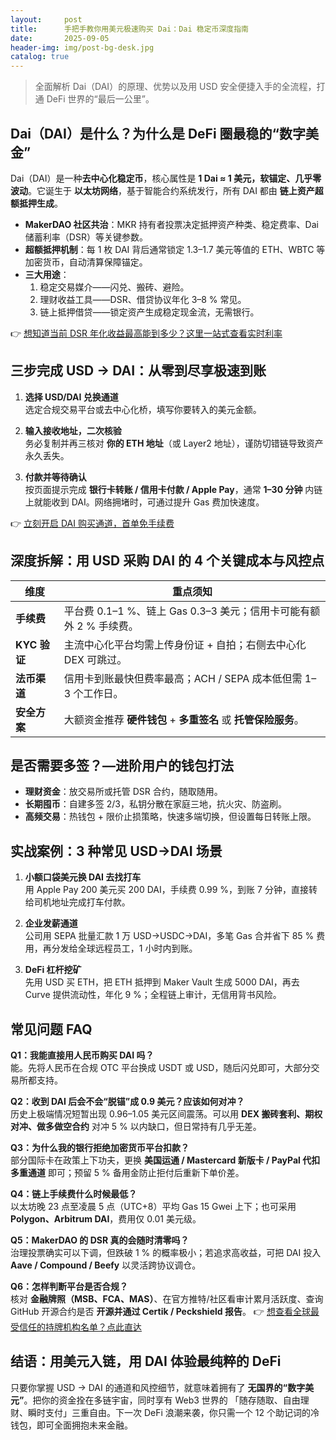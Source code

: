 ```yaml
---
layout:     post
title:      手把手教你用美元极速购买 Dai：Dai 稳定币深度指南
date:       2025-09-05
header-img: img/post-bg-desk.jpg
catalog: true
---
```


> 全面解析 Dai（DAI）的原理、优势以及用 USD 安全便捷入手的全流程，打通 DeFi 世界的“最后一公里”。

## Dai（DAI）是什么？为什么是 DeFi 圈最稳的“数字美金”

Dai（DAI）是一种**去中心化稳定币**，核心属性是 **1 Dai ≈ 1 美元，软锚定、几乎零波动**。它诞生于 **以太坊网络**，基于智能合约系统发行，所有 DAI 都由 **链上资产超额抵押生成**。

- **MakerDAO 社区共治**：MKR 持有者投票决定抵押资产种类、稳定费率、Dai 储蓄利率（DSR）等关键参数。  
- **超额抵押机制**：每 1 枚 DAI 背后通常锁定 1.3–1.7 美元等值的 ETH、WBTC 等加密货币，自动清算保障锚定。  
- **三大用途**：  
  1. 稳定交易媒介——闪兑、搬砖、避险。  
  2. 理财收益工具——DSR、借贷协议年化 3–8 % 常见。  
  3. 链上抵押借贷——锁定资产生成稳定现金流，无需银行。

👉 [想知道当前 DSR 年化收益最高能到多少？这里一站式查看实时利率](https://okxdog.com/)

## 三步完成 USD → DAI：从零到尽享极速到账

1. **选择 USD/DAI 兑换通道**  
   选定合规交易平台或去中心化桥，填写你要转入的美元金额。

2. **输入接收地址，二次核验**  
   务必复制并再三核对 **你的 ETH 地址**（或 Layer2 地址），谨防切错链导致资产永久丢失。

3. **付款并等待确认**  
   按页面提示完成 **银行卡转账 / 信用卡付款 / Apple Pay**，通常 **1–30 分钟** 内链上就能收到 DAI。网络拥堵时，可通过提升 Gas 费加快速度。

👉 [立刻开启 DAI 购买通道，首单免手续费](https://okxdog.com/)

## 深度拆解：用 USD 采购 DAI 的 4 个关键成本与风控点

| **维度**      | **重点须知**                                      |
| ------------- | ------------------------------------------------- |
| **手续费**    | 平台费 0.1–1 %、链上 Gas 0.3–3 美元；信用卡可能有额外 2 % 手续费。|
| **KYC 验证**  | 主流中心化平台均需上传身份证 + 自拍；右侧去中心化 DEX 可跳过。        |
| **法币渠道**  | 信用卡到账最快但费率最高；ACH / SEPA 成本低但需 1–3 个工作日。        |
| **安全方案**  | 大额资金推荐 **硬件钱包** + **多重签名** 或 **托管保险服务**。         |

## 是否需要多签？—进阶用户的钱包打法

- **理财资金**：放交易所或托管 DSR 合约，随取随用。  
- **长期囤币**：自建多签 2/3，私钥分散在家庭三地，抗火灾、防盗刷。  
- **高频交易**：热钱包 + 限价止损策略，快速多端切换，但设置每日转账上限。

## 实战案例：3 种常见 USD→DAI 场景

1. **小额口袋美元换 DAI 去找打车**  
   用 Apple Pay 200 美元买 200 DAI，手续费 0.99 %，到账 7 分钟，直接转给司机地址完成打车付款。

2. **企业发薪通道**  
   公司用 SEPA 批量汇款 1 万 USD→USDC→DAI，多笔 Gas 合并省下 85 % 费用，再分发给全球远程员工，1 小时内到账。

3. **DeFi 杠杆挖矿**  
   先用 USD 买 ETH，把 ETH 抵押到 Maker Vault 生成 5000 DAI，再去 Curve 提供流动性，年化 9 %；全程链上审计，无信用背书风险。

## 常见问题 FAQ

**Q1：我能直接用人民币购买 DAI 吗？**  
能。先将人民币在合规 OTC 平台换成 USDT 或 USD，随后闪兑即可，大部分交易所都支持。

**Q2：收到 DAI 后会不会“脱锚”成 0.9 美元？应该如何对冲？**  
历史上极端情况短暂出现 0.96–1.05 美元区间震荡。可以用 **DEX 搬砖套利、期权对冲、做多做空合约** 对冲 5 % 以内缺口，但日常持有几乎无差。

**Q3：为什么我的银行拒绝加密货币平台扣款？**  
部分国际卡在政策上下功夫，更换 **美国运通 / Mastercard 新版卡 / PayPal 代扣多重通道** 即可；预留 5 % 备用金防止拒付后重新下单价差。

**Q4：链上手续费什么时候最低？**  
以太坊晚 23 点至凌晨 5 点（UTC+8）平均 Gas 15 Gwei 上下；也可采用 **Polygon、Arbitrum DAI**，费用仅 0.01 美元级。

**Q5：MakerDAO 的 DSR 真的会随时清零吗？**  
治理投票确实可以下调，但跌破 1 % 的概率极小；若追求高收益，可把 DAI 投入 **Aave / Compound / Beefy** 以灵活跨协议调仓。

**Q6：怎样判断平台是否合规？**  
核对 **金融牌照（MSB、FCA、MAS）**、在官方推特/社区看审计累月活跃度、查询 GitHub 开源合约是否 **开源并通过 Certik / Peckshield 报告**。 👉 [想查看全球最受信任的持牌机构名单？点此直达](https://okxdog.com/)

## 结语：用美元入链，用 DAI 体验最纯粹的 DeFi

只要你掌握 USD → DAI 的通道和风控细节，就意味着拥有了 **无国界的“数字美元”**。把你的资金拴在多链宇宙，同时享有 Web3 世界的 「随存随取、自由理财、瞬时支付」三重自由。下一次 DeFi 浪潮来袭，你只需一个 12 个助记词的冷钱包，即可全面拥抱未来金融。